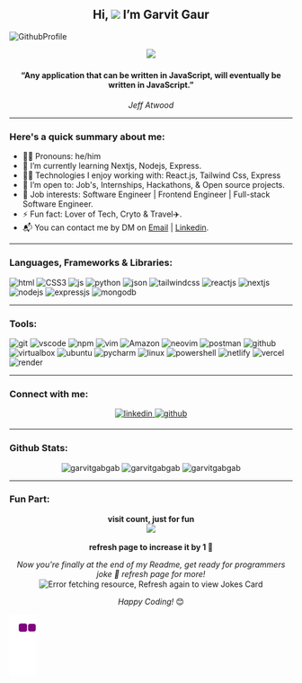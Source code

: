 ## <div align="center">Hi, <img src="https://media.giphy.com/media/hvRJCLFzcasrR4ia7z/giphy.gif" width="30px"> I’m Garvit Gaur</div> 
![GithubProfile](https://user-images.githubusercontent.com/31867166/196738604-b9b383b9-f5db-4285-8137-1f04be45a117.gif)
<div align="center">
<img src="https://readme-typing-svg.herokuapp.com/?lines=Software%20Engineer.%20👨‍💻;With%202%2B%20years%20of%20coding%20experience;Lover%20Of%20Technology!%20😍;Love%20working%20remotely.%20🌍&font=Fira%20Code&center=true&width=550&height=45&vCenter=true&size=22&pause=1500">
</div>
<div align="center">
<h4>“Any application that can be written in JavaScript, will eventually be written in JavaScript.”</h4>
<cite>Jeff Atwood</cite>
</div>

---

### Here's a quick summary about me:

- 👨‍💼 Pronouns: he/him
- 🌱 I’m currently learning Nextjs, Nodejs, Express.
- 👨‍💻 Technologies I enjoy working with: React.js, Tailwind Css, Express 
- 📂 I’m open to: Job's, Internships, Hackathons, & Open source projects.
- 💼 Job interests: Software Engineer | Frontend Engineer | Full-stack Software Engineer.
- ⚡ Fun fact: Lover of Tech, Cryto & Travel✈️.
- 📬 You can contact me by DM on [Email](mailto:garvitgaur902@gmail.com) | [Linkedin](https://www.linkedin.com/in/garvit-yesmorewaterplease/).

---

### Languages, Frameworks & Libraries:

![html](https://img.shields.io/badge/HTML5-E34F26?style=for-the-badge&logo=html5&logoColor=white)
![CSS3](https://img.shields.io/badge/CSS3-1572B6?style=for-the-badge&logo=css3&logoColor=white)
![js](https://img.shields.io/badge/JavaScript-F7DF1E?style=for-the-badge&logo=javascript&logoColor=000000)
![python](https://img.shields.io/badge/Python-306998?style=for-the-badge&logo=python&logoColor=4B8Bff)
![json](https://img.shields.io/badge/json-5E5C5C?style=for-the-badge&logo=json&logoColor=white)
![tailwindcss](https://img.shields.io/badge/Tailwind_CSS-38B2AC?style=for-the-badge&logo=tailwind-css&logoColor=white)
![reactjs](https://img.shields.io/badge/React.js-303030?style=for-the-badge&logo=react&logoColor=61DAFB)
![nextjs](https://img.shields.io/badge/Next.js-303030?style=for-the-badge&logo=next.js&logoColor=white)
![nodejs](https://img.shields.io/badge/Node.js-339933?style=for-the-badge&logo=nodedotjs&logoColor=white)
![expressjs](https://img.shields.io/badge/Express.js-303030?style=for-the-badge&logo=express&logoColor=68a063)
![mongodb](https://img.shields.io/badge/mongodb-023430?style=for-the-badge&logo=mongodb&logoColor=589636)

---

### Tools:

![git](https://img.shields.io/badge/git-303030?style=for-the-badge&logo=git&logoColor=f34f29)
![vscode](https://img.shields.io/badge/Visual_Studio_Code-0078D4?style=for-the-badge&logo=visual%20studio%20code&logoColor=white)
![npm](https://img.shields.io/badge/npm-CB3837?style=for-the-badge&logo=npm&logoColor=white)
![vim](https://img.shields.io/badge/vim-339933.svg?&style=for-the-badge&logo=vim&logoColor=white)
![Amazon](https://img.shields.io/badge/AWS-232f3e?style=for-the-badge&logo=Amazon&logoColor=ff9900)
![neovim](https://img.shields.io/badge/neovim-0590cc.svg?&style=for-the-badge&logo=neovim&logoColor=339933)
![postman](https://img.shields.io/badge/postman-CB3837.svg?&style=for-the-badge&logo=postman&logoColor=white)
![github](https://img.shields.io/badge/github-303030.svg?&style=for-the-badge&logo=github&logoColor=white)
![virtualbox](https://img.shields.io/badge/virtualbox-2e3156.svg?&style=for-the-badge&logo=virtualbox&logoColor=white)
![ubuntu](https://img.shields.io/badge/ubuntu-FB6950.svg?&style=for-the-badge&logo=ubuntu&logoColor=ffffff)
![pycharm](https://img.shields.io/badge/PyCharm-ffd43b.svg?&style=for-the-badge&logo=PyCharm&logoColor=000000)
![linux](https://img.shields.io/badge/linux-fff.svg?&style=for-the-badge&logo=linux&logoColor=000)
![powershell](https://img.shields.io/badge/powershell-000.svg?&style=for-the-badge&logo=powershell&logoColor=fff)
![netlify](https://img.shields.io/badge/Netlify-00C7B7?style=for-the-badge&logo=netlify&logoColor=white)
![vercel](https://img.shields.io/badge/Vercel-303030?style=for-the-badge&logo=vercel&logoColor=white)
![render](https://img.shields.io/badge/render-303030?style=for-the-badge&logo=render&logoColor=2311AB00)

---

### Connect with me: 
<div align="center">
<a href="https://linkedin.com/in/garvit-yesmorewaterplease" target="_blank">
<img src=https://img.shields.io/badge/linkedin-%231E77B5.svg?&style=for-the-badge&logo=linkedin&logoColor=white alt=linkedin style="margin-bottom: 5px;" />
</a>


<a href="https://github.com/garvitgabgab" target="_blank">
<img src=https://img.shields.io/badge/github-%2324292e.svg?&style=for-the-badge&logo=github&logoColor=white alt=github style="margin-bottom: 5px;" />
</a>

</div>

---

### Github Stats:
<div align="center">
  <img src="https://github-readme-stats.vercel.app/api/top-langs?username=garvitgabgab&show_icons=true&locale=en&layout=compact" alt="garvitgabgab" width="29%"/>
  <img src="https://github-readme-stats.vercel.app/api?username=garvitgabgab&show_icons=true&locale=en" alt="garvitgabgab" width="30%" />
  <img src="https://github-readme-streak-stats.herokuapp.com/?user=garvitgabgab&" alt="garvitgabgab" width="30%" />
</div> 

---

### Fun Part:
<div align="center"> 
<b>visit count, just for fun</b><br>
  <img src="https://profile-counter.glitch.me/ezeibekweemma/count.svg" />
</div>
<p align="center">
  <b>refresh page to increase it by 1 🤪</b>
</p>

<div align="center">
<i>Now you're finally at the end of my Readme, get ready for programmers joke 🤪 refresh page for more!</i>

<img align="center" src="https://readme-jokes.vercel.app/api?theme=darcula" alt="Error fetching resource, Refresh again to view Jokes Card" theme="prussian" width='900' />

<i>Happy Coding!</i> 😊

</div>

![snake gif](https://github.com/garvitgabgab/garvitgabgab/blob/output/github-contribution-grid-snake.gif)
